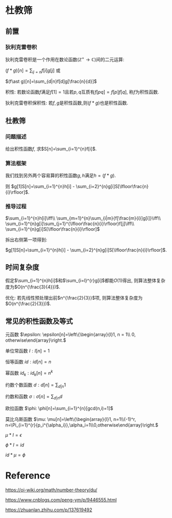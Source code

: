 # 杜教筛

## 前置

### 狄利克雷卷积

狄利克雷卷积是一个作用在数论函数($\mathbb{Z}^{+}\rightarrow\mathbb{C}$)间的二元运算:

$(f\ast g)[n]=\sum_{ij=n}f[i]g[j]$ 或

$(f\ast g)[n]=\sum_{d|n}f[d]g[\frac{n}{d}]$

积性: 若数论函数$f$满足$f[1]=1$且若$p,q$互质有$f[pq]=f[p]f[q]$, 称$f$为积性函数.

狄利克雷卷积保积性: 若$f,g$是积性函数,则$(f\ast g)$也是积性函数.


## 杜教筛

### 问题描述

给出积性函数$f$, 求$S[n]=\sum_{i=1}^{n}f[i]$.

### 算法框架

我们找到另外两个容易算的积性函数$g,h$满足$h=(f\ast g)$.

则 $g[1]S[n]=\sum_{i=1}^{n}h[i] - \sum_{i=2}^{n}g[i]S[\lfloor\frac{n}{i}\rfloor]$.

### 推导过程

$\sum_{i=1}^{n}h[i]\iff\\
\sum_{m=1}^{n}\sum_{i|m}{f[\frac{m}{i}]g[i]}\iff\\
\sum_{i=1}^{n}g[i]\sum_{j=1}^{\lfloor\frac{n}{i}\rfloor}f[j]\iff\\
\sum_{i=1}^{n}g[i]S[\lfloor\frac{n}{i}\rfloor]$

拆出右侧第一项得到:

$g[1]S[n]=\sum_{i=1}^{n}h[i] - \sum_{i=2}^{n}g[i]S[\lfloor\frac{n}{i}\rfloor]$.

## 时间复杂度

假定$\sum_{i=1}^{n}h[i]$和$\sum_{i=l}^{r}g[i]$都能$O(1)$得出, 则算法整体复杂度为$O(n^{\frac{3}{4}})$.

优化: 若先线性预处理出前$n^{\frac{2}{3}}$项, 则算法整体复杂度为$O(n^{\frac{2}{3}})$.

## 常见的积性函数及等式

元函数 $\epsilon: \epsilon[n]=\left\{\begin{array}{l}1, n = 1\\ 0, otherwise\end{array}\right.$

单位常函数 $I: I[n]=1$

恒等函数 $id: id[n]=n$

幂函数 $id_k: id_k[n]=n^k$

约数个数函数 $d: d[n]=\sum_{d|n}1$

约数和函数 $\sigma: \sigma[n]=\sum_{d|n}d$

欧拉函数 $\phi: \phi[n]=\sum_{i=1}^{n}[gcd(n,i)=1]$

莫比乌斯函数 $\mu: \mu[n]=\left\{\begin{array}{l}1, n=1\\(-1)^r, n=\Pi_{i=1}^{r}{p_i^{\alpha_i}},\alpha_i=1\\0,otherwise\end{array}\right.$

$\mu \ast I = \epsilon$

$\phi \ast I = id$

$id \ast \mu = \phi$


# Reference

https://oi-wiki.org/math/number-theory/du/

https://www.cnblogs.com/peng-ym/p/9446555.html

https://zhuanlan.zhihu.com/p/137619492
